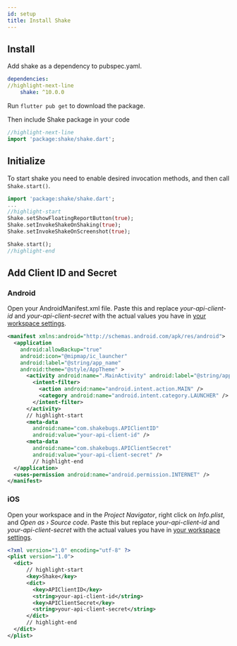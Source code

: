 ```yaml
---
id: setup
title: Install Shake
---
```

## Install
Add shake as a dependency to pubspec.yaml.
```yaml title="pubspec.yaml"
dependencies:
//highlight-next-line
    shake: ^10.0.0
```
Run `flutter pub get` to download the package.

Then include Shake package in your code
```dart title="lib/main.dart"
//highlight-next-line
import 'package:shake/shake.dart';
```

## Initialize
To start shake you need to enable desired invocation methods, 
and then call `Shake.start()`.

```dart "lib/main.dart"
import 'package:shake/shake.dart';
...
//highlight-start
Shake.setShowFloatingReportButton(true);
Shake.setInvokeShakeOnShaking(true);
Shake.setInvokeShakeOnScreenshot(true);

Shake.start();
//highlight-end
```

## Add Client ID and Secret

### Android
Open your AndroidManifest.xml file. Paste this and replace *your-api-client-id* and
*your-api-client-secret* with the actual values you have in [your workspace settings](https://app.shakebugs.com/settings/workspace#general).

```xml title="AndroidManifest.xml"
<manifest xmlns:android="http://schemas.android.com/apk/res/android">
  <application
    android:allowBackup="true"
    android:icon="@mipmap/ic_launcher"
    android:label="@string/app_name"
    android:theme="@style/AppTheme" >
      <activity android:name=".MainActivity" android:label="@string/app_name" >
        <intent-filter>
          <action android:name="android.intent.action.MAIN" />
          <category android:name="android.intent.category.LAUNCHER" />
        </intent-filter>
      </activity>
      // highlight-start
      <meta-data                                                             
        android:name="com.shakebugs.APIClientID"
        android:value="your-api-client-id" />
      <meta-data
        android:name="com.shakebugs.APIClientSecret"
        android:value="your-api-client-secret" />
        // highlight-end
  </application>
  <uses-permission android:name="android.permission.INTERNET" />
</manifest>
```

### iOS
Open your workspace and in the *Project Navigator*, right click on *Info.plist*, and *Open as › Source code*.
Paste this but replace *your-api-client-id* and *your-api-client-secret*
with the actual values you have in [your workspace settings](https://app.shakebugs.com/settings/workspace#general).

```xml title="Info.plist"
<?xml version="1.0" encoding="utf-8" ?>
<plist version="1.0">
  <dict>
      // highlight-start
      <key>Shake</key>
      <dict>
        <key>APIClientID</key>
        <string>your-api-client-id</string>
        <key>APIClientSecret</key>
        <string>your-api-client-secret</string>
      </dict>
      // highlight-end
  </dict>
</plist>
```


